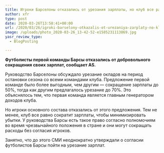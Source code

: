 ```yaml
---
title: Игроки Барселоны отказались от урезания зарплаты, но клуб все равно сократит их
author: xfr
type: post
date: 2020-03-26T13:58:41+00:00
url: /2020/03/26/igroki-barselony-otkazalis-ot-urezaniya-zarplaty-no-klub-vse-ravno-sokratit-ih/
image: /uploads/photo_2020-03-26_13-42-52-e1585231113869.jpg
yasr_review_type:
  - BlogPosting

---
```

**Футболисты первой команды Барсы отказались от добровольного сокращения своих зарплат, сообщает AS.**

Руководство Барселоны обсуждало урезание окладов на период остановки сезона со всеми командами клуба. Предложение первой команде было более выгодным, чем другим &#8212; сокращение зарплаты до 50%, тогда как другим предлагалось урезание до 70%. Это объяснялось тем, что первая команда является главным генератором доходов клуба.

Но игроки основного состава отказались от этого предложения. Тем не менее, клуб все равно сократит зарплаты, чтобы минимизировать убытки. У руководства Барсы есть такое право согласно полномочиям во время чрезвычайного положения в стране и они могут сокращать расходы без согласия игроков.

Занятно, что до этого СМИ неоднократно утверждали о согласии футболистов Барсы пойти на урезание зарплат.